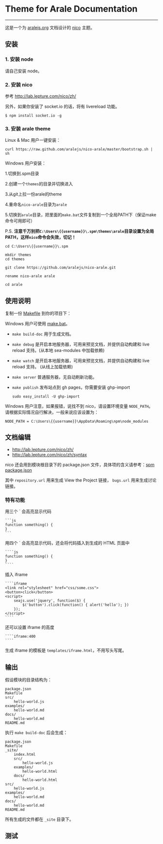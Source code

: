 # Theme for Arale Documentation

---

这是一个为 [aralejs.org](http://aralejs.org) 文档设计的 [nico](http://lab.lepture.com/nico/) 主题。


## 安装


### 1. 安装 node

请自己安装 node。


### 2. 安装 nico

参考 http://lab.lepture.com/nico/zh/

另外，如果你安装了 socket.io 的话，将有 livereload 功能。

```
$ npm install socket.io -g
```

### 3. 安装 arale theme

Linux & Mac 用户一键安装：

```
curl https://raw.github.com/aralejs/nico-arale/master/bootstrap.sh | sh
```

Windows 用户安装：

1.切换到.spm目录

2.创建一个`themes`的目录并切换进入

3.从git上拉一份arale的theme

4.重命名`nico-arale`目录为`arale`

5.切换到`arale`目录，把里面的`make.bat`文件复制到一个全局PATH下（保证make命令可用即可）

P.S. __注意千万别把`C:\Users\{{username}}\.spm\themes\arale`目录设置为全局PATH，这样`nico`命令会失效，切记！__

```
cd C:\Users\{{username}}\.spm

mkdir themes
cd themes

git clone https://github.com/aralejs/nico-arale.git

rename nico-arale arale

cd arale
```

## 使用说明

复制一份 [Makefile](https://github.com/aralejs/nico-arale/blob/master/Makefile) 到你的项目下：

Windows 用户可使用 [make.bat](https://github.com/aralejs/nico-arale/blob/master/make.bat)。


- `make build-doc` 用于生成文档。
- `make debug` 是开启本地服务器，可用来预览文档，并提供自动构建和 live reload 支持。(从本地 sea-modules 中加载依赖)
- `make watch` 是开启本地服务器，可用来预览文档，并提供自动构建和 live reload 支持。 (从线上加载依赖)
- `make server` 普通服务器，无自动刷新功能。
- `make publish` 发布站点到 gh pages，你需要安装 ghp-import

    ```
    sudo easy_install -U ghp-import
    ```

Windows 用户注意，如果报错，说找不到 nico，请设置环境变量 `NODE_PATH`。
请根据实际情况自行解决，一般来说应该设置为：

```
NODE_PATH = C:\Users\{{username}}\AppData\Roaming\npm\node_modules
```

## 文档编辑

- http://lab.lepture.com/nico/zh/
- http://lab.lepture.com/nico/zh/syntax

nico 还会用到模块根目录下的 package.json 文件，具体项的含义请参考：[spm package.json](https://github.com/spmjs/spm/wiki/package.json)

其中 ``repository.url`` 用来生成 View the Project 链接， ``bugs.url`` 用来生成讨论链接。


### 特有功能

用三个 ` 会高亮显示代码

    ```js
    function something() {
    }
    ```

用四个 ` 会高亮显示代码，还会将代码插入到生成的 HTML 页面中

    ````js
    function something() {
    }
    ````

插入 iframe

    ````iframe
    <link rel="stylesheet" href="css/some.css">
    <button>click</button>
    <script>
        seajs.use('jquery', function($) {
            $('button').click(function() { alert('hello'); })
        });
    </script>
    ````

还可以设置 iframe 的高度

    ````iframe:400
    ````

生成 iframe 的模板是 `templates/iframe.html`，不用写头写尾。



## 输出

假设模块的目录结构为：

```
package.json
Makefile
src/
    hello-world.js
examples/
    hello-world.md
docs/
    hello-world.md
README.md
```

执行 `make build-doc` 后会生成：

```
package.json
Makefile
_site/
    index.html
    src/
        hello-world.js
    examples/
        hello-world.html
    docs/
        hello-world.html
src/
    hello-world.js
examples/
    hello-world.md
docs/
    hello-world.md
README.md
```

所有生成的文件都在 `_site` 目录下。


## 测试
